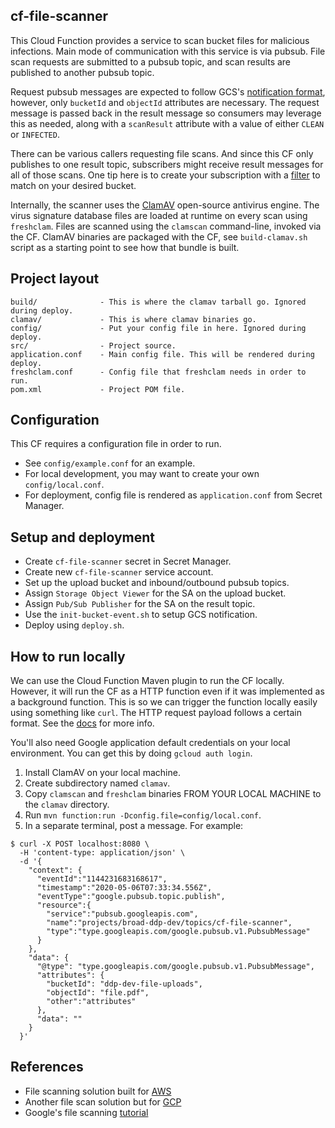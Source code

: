 ## cf-file-scanner

This Cloud Function provides a service to scan bucket files for malicious
infections. Main mode of communication with this service is via pubsub. File
scan requests are submitted to a pubsub topic, and scan results are published
to another pubsub topic.

Request pubsub messages are expected to follow GCS's [notification
format][gcs-fmt], however, only `bucketId` and `objectId` attributes are
necessary. The request message is passed back in the result message so
consumers may leverage this as needed, along with a `scanResult` attribute with
a value of either `CLEAN` or `INFECTED`.

There can be various callers requesting file scans. And since this CF only
publishes to one result topic, subscribers might receive result messages for
all of those scans. One tip here is to create your subscription with a
[filter][pubsub-filter] to match on your desired bucket.

Internally, the scanner uses the [ClamAV][clamav] open-source antivirus engine.
The virus signature database files are loaded at runtime on every scan using
`freshclam`. Files are scanned using the `clamscan` command-line, invoked via
the CF. ClamAV binaries are packaged with the CF, see `build-clamav.sh` script
as a starting point to see how that bundle is built.

[gcs-fmt]: https://cloud.google.com/storage/docs/pubsub-notifications#format
[pubsub-filter]: https://cloud.google.com/pubsub/docs/filtering
[clamav]: https://www.clamav.net/

## Project layout

```
build/              - This is where the clamav tarball go. Ignored during deploy.
clamav/             - This is where clamav binaries go.
config/             - Put your config file in here. Ignored during deploy.
src/                - Project source.
application.conf    - Main config file. This will be rendered during deploy.
freshclam.conf      - Config file that freshclam needs in order to run.
pom.xml             - Project POM file.
```

## Configuration

This CF requires a configuration file in order to run.

* See `config/example.conf` for an example.
* For local development, you may want to create your own `config/local.conf`.
* For deployment, config file is rendered as `application.conf` from Secret Manager.

## Setup and deployment

* Create `cf-file-scanner` secret in Secret Manager.
* Create new `cf-file-scanner` service account.
* Set up the upload bucket and inbound/outbound pubsub topics.
* Assign `Storage Object Viewer` for the SA on the upload bucket.
* Assign `Pub/Sub Publisher` for the SA on the result topic.
* Use the `init-bucket-event.sh` to setup GCS notification.
* Deploy using `deploy.sh`.

## How to run locally

We can use the Cloud Function Maven plugin to run the CF locally. However, it
will run the CF as a HTTP function even if it was implemented as a background
function. This is so we can trigger the function locally easily using something
like `curl`. The HTTP request payload follows a certain format. See the
[docs][call-cf] for more info.

You'll also need Google application default credentials on your local
environment. You can get this by doing `gcloud auth login`.

1. Install ClamAV on your local machine.
2. Create subdirectory named `clamav`.
3. Copy `clamscan` and `freshclam` binaries FROM YOUR LOCAL MACHINE to the `clamav` directory.
4. Run `mvn function:run -Dconfig.file=config/local.conf`.
5. In a separate terminal, post a message. For example:

```
$ curl -X POST localhost:8080 \
  -H 'content-type: application/json' \
  -d '{
    "context": {
      "eventId":"1144231683168617",
      "timestamp":"2020-05-06T07:33:34.556Z",
      "eventType":"google.pubsub.topic.publish",
      "resource":{
        "service":"pubsub.googleapis.com",
        "name":"projects/broad-ddp-dev/topics/cf-file-scanner",
        "type":"type.googleapis.com/google.pubsub.v1.PubsubMessage"
      }
    },
    "data": {
      "@type": "type.googleapis.com/google.pubsub.v1.PubsubMessage",
      "attributes": {
        "bucketId": "ddp-dev-file-uploads",
        "objectId": "file.pdf",
        "other":"attributes"
      },
      "data": ""
    }
  }'
```

[call-cf]: https://cloud.google.com/functions/docs/running/calling#background_functions

## References

* File scanning solution built for [AWS][aws-av]
* Another file scan solution but for [GCP][aws-av]
* Google's file scanning [tutorial][gcp-tut]

[aws-av]: https://github.com/upsidetravel/bucket-antivirus-function
[gcp-av]: https://github.com/robcharlwood/gcp-av
[gcp-tut]: https://cloud.google.com/solutions/automating-malware-scanning-for-documents-uploaded-to-cloud-storage

